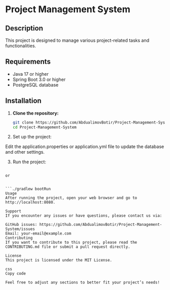 # Project Management System

## Description
This project is designed to manage various project-related tasks and functionalities.

## Requirements
- Java 17 or higher
- Spring Boot 3.0 or higher
- PostgreSQL database

## Installation

1. **Clone the repository:**

   ```bash
   git clone https://github.com/AbdualimovBotir/Project-Management-System.git
   cd Project-Management-System

2. Set up the project:

Edit the application.properties or application.yml file to update the database and other settings.

3. Run the project:


```./mvnw spring-boot:run

or


```./gradlew bootRun
Usage
After running the project, open your web browser and go to http://localhost:8080.

Support
If you encounter any issues or have questions, please contact us via:

GitHub issues: https://github.com/AbdualimovBotir/Project-Management-System/issues
Email: your-email@example.com
Contributing
If you want to contribute to this project, please read the CONTRIBUTING.md file or submit a pull request directly.

License
This project is licensed under the MIT License.

css
Copy code

Feel free to adjust any sections to better fit your project’s needs!

